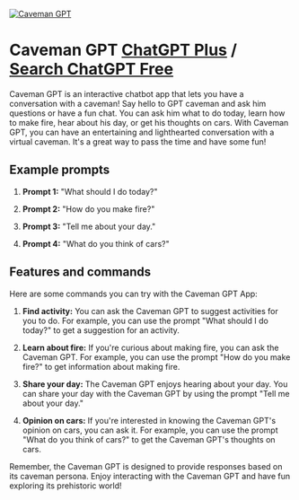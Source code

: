 
[![Caveman GPT](https://files.oaiusercontent.com/file-y1aXxZVEAhkyvaCfg455bAKm?se=2123-10-18T16%3A25%3A10Z&sp=r&sv=2021-08-06&sr=b&rscc=max-age%3D31536000%2C%20immutable&rscd=attachment%3B%20filename%3De8e2605e-dc9c-42dc-b4d2-fd256960e972.sized-1000x1000.jpeg&sig=nqwSqXMqCMEMMKaPFMaIuUa%2BCcOUzNDE6HsXUwBCZ0w%3D)](https://chat.openai.com/g/g-6EER9RKH6-caveman-gpt)

# Caveman GPT [ChatGPT Plus](https://chat.openai.com/g/g-6EER9RKH6-caveman-gpt) / [Search ChatGPT Free](https://gptcall.net/index.html#/?search=Caveman%20GPT)

Caveman GPT is an interactive chatbot app that lets you have a conversation with a caveman! Say hello to GPT caveman and ask him questions or have a fun chat. You can ask him what to do today, learn how to make fire, hear about his day, or get his thoughts on cars. With Caveman GPT, you can have an entertaining and lighthearted conversation with a virtual caveman. It's a great way to pass the time and have some fun!

## Example prompts

1. **Prompt 1:** "What should I do today?"

2. **Prompt 2:** "How do you make fire?"

3. **Prompt 3:** "Tell me about your day."

4. **Prompt 4:** "What do you think of cars?"

## Features and commands

Here are some commands you can try with the Caveman GPT App:

1. **Find activity:** You can ask the Caveman GPT to suggest activities for you to do. For example, you can use the prompt "What should I do today?" to get a suggestion for an activity.

2. **Learn about fire:** If you're curious about making fire, you can ask the Caveman GPT. For example, you can use the prompt "How do you make fire?" to get information about making fire.

3. **Share your day:** The Caveman GPT enjoys hearing about your day. You can share your day with the Caveman GPT by using the prompt "Tell me about your day."

4. **Opinion on cars:** If you're interested in knowing the Caveman GPT's opinion on cars, you can ask it. For example, you can use the prompt "What do you think of cars?" to get the Caveman GPT's thoughts on cars.

Remember, the Caveman GPT is designed to provide responses based on its caveman persona. Enjoy interacting with the Caveman GPT and have fun exploring its prehistoric world!


